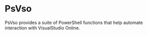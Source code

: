 PsVso
=======
PsVso provides a suite of PowerShell functions that help automate interaction with VisualStudio Online.